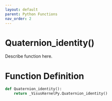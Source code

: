 ```yaml
---
layout: default
parent: Python Functions
nav_order: 2
---
```


# Quaternion_identity()

Describe function here.

# Function Definition

```python
def Quaternion_identity():
    return _VisusKernelPy.Quaternion_identity()
```